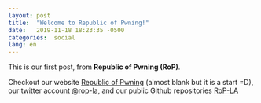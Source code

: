 ```yaml
---
layout: post
title:  "Welcome to Republic of Pwning!"
date:   2019-11-18 18:23:35 -0500
categories:  social
lang: en
---
```


This is our first post, from **Republic of Pwning (RoP)**.

Checkout our website [Republic of Pwning][rop-web] (almost blank but it is a start =D), our twitter account [@rop-la][rop-twitter], and our public Github repositories [RoP-LA][rop-github]

[rop-web]: https://www.rop.la
[rop-twitter]:   https://twitter.com/rop_la
[rop-github]:   https://github.com/rop-la/
